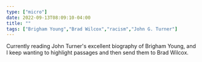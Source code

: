```yaml
---
type: ["micro"]
date: 2022-09-13T08:09:10-04:00
title: ""
tags: ["Brigham Young","Brad Wilcox","racism","John G. Turner"]
---
```

Currently reading John Turner's excellent biography of Brigham Young, and I keep wanting to highlight passages and then send them to Brad Wilcox.

